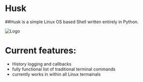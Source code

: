 
# Husk
##Husk is a simple Linux OS based Shell written entirely in Python.

![Logo](https://github.com/SchoolyB/Husk/blob/master/HuskTransparent.png)

# Current features:
<ul>
<li>History logging and callbacks</li>
<li>fully functional list of traditional terminal commands</li>
<li>currently works in within all Linux termainals</li>
</ul>
